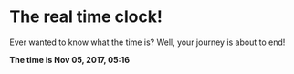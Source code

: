 # The real time clock!

Ever wanted to know what the time is? Well, your journey is about to end!

**The time is Nov 05, 2017, 05:16**
